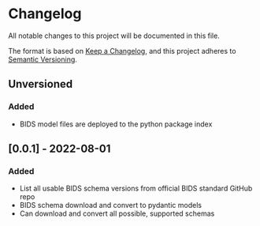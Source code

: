 # Changelog

All notable changes to this project will be documented in this file.

The format is based on [Keep a Changelog](https://keepachangelog.com/en/1.0.0/),
and this project adheres to [Semantic Versioning](https://semver.org/spec/v2.0.0.html).

## Unversioned

### Added

- BIDS model files are deployed to the python package index

## [0.0.1] - 2022-08-01

### Added

- List all usable BIDS schema versions from official BIDS standard GitHub repo
- BIDS schema download and convert to pydantic models
- Can download and convert all possible, supported schemas
